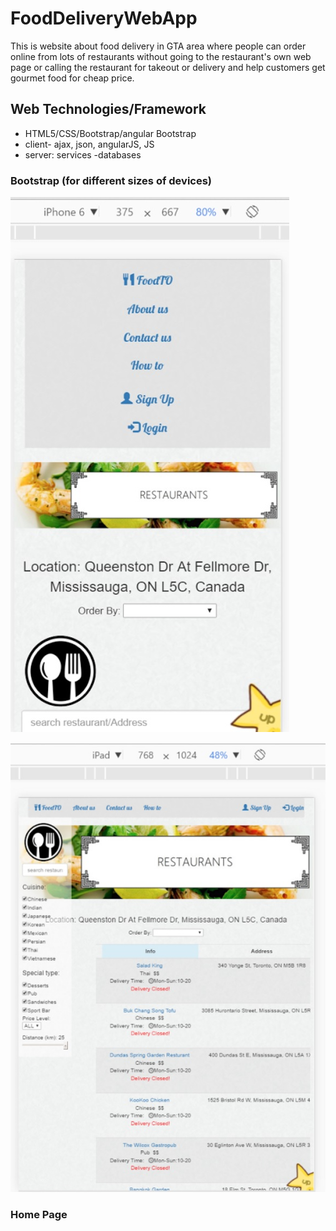 # FoodDeliveryWebApp

This is website about food delivery in GTA area where people can order online from lots of restaurants without going to the restaurant's own web page or calling the restaurant for takeout or delivery and help customers get gourmet food for cheap price.

## Web Technologies/Framework

* HTML5/CSS/Bootstrap/angular Bootstrap
* client- ajax, json, angularJS, JS
* server: services -databases

### Bootstrap (for different sizes of devices)

![alt text](https://github.com/wing9413/FoodDeliveryWebApp_Files/blob/master/Pictures/IphoneSize.jpg)

![alt text](https://github.com/wing9413/FoodDeliveryWebApp_Files/blob/master/Pictures/IpadSize.jpg)

### Home Page

